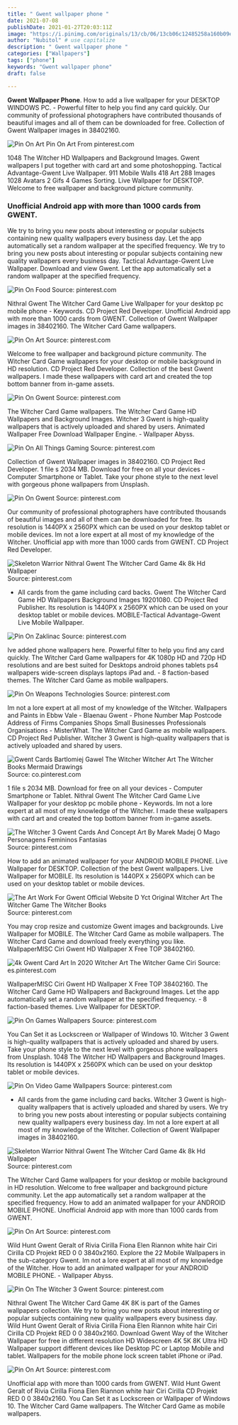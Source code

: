 ```yaml
---
title: " Gwent wallpaper phone "
date: 2021-07-08
publishDate: 2021-01-27T20:03:11Z
image: "https://i.pinimg.com/originals/13/cb/06/13cb06c12485258a160b09ec9a50ab1f.jpg"
author: "Nubitol" # use capitalize
description: " Gwent wallpaper phone "
categories: ["Wallpapers"]
tags: ["phone"]
keywords: "Gwent wallpaper phone"
draft: false

---
```



**Gwent Wallpaper Phone**. How to add a live wallpaper for your DESKTOP WINDOWS PC. - Powerful filter to help you find any card quickly. Our community of professional photographers have contributed thousands of beautiful images and all of them can be downloaded for free. Collection of Gwent Wallpaper images in 38402160.

![Pin On Art](https://i.pinimg.com/originals/13/cb/06/13cb06c12485258a160b09ec9a50ab1f.jpg "Pin On Art")
Pin On Art From pinterest.com


1048 The Witcher HD Wallpapers and Background Images. Gwent wallpapers I put together with card art and some photoshopping. Tactical Advantage-Gwent Live Wallpaper. 911 Mobile Walls 418 Art 288 Images 1028 Avatars 2 Gifs 4 Games Sorting. Live Wallpaper for DESKTOP. Welcome to free wallpaper and background picture community.

### Unofficial Android app with more than 1000 cards from GWENT.

We try to bring you new posts about interesting or popular subjects containing new quality wallpapers every business day. Let the app automatically set a random wallpaper at the specified frequency. We try to bring you new posts about interesting or popular subjects containing new quality wallpapers every business day. Tactical Advantage-Gwent Live Wallpaper. Download and view Gwent. Let the app automatically set a random wallpaper at the specified frequency.


![Pin On Food](https://i.pinimg.com/originals/07/cc/fc/07ccfc51132b7509b38765dc9ca203af.jpg "Pin On Food")
Source: pinterest.com

Nithral Gwent The Witcher Card Game Live Wallpaper for your desktop pc mobile phone - Keywords. CD Project Red Developer. Unofficial Android app with more than 1000 cards from GWENT. Collection of Gwent Wallpaper images in 38402160. The Witcher Card Game wallpapers.

![Pin On Art](https://i.pinimg.com/originals/8e/0d/36/8e0d36cb43e8d547e4b15fddd5bbd14d.jpg "Pin On Art")
Source: pinterest.com

Welcome to free wallpaper and background picture community. The Witcher Card Game wallpapers for your desktop or mobile background in HD resolution. CD Project Red Developer. Collection of the best Gwent wallpapers. I made these wallpapers with card art and created the top bottom banner from in-game assets.

![Pin On Gwent](https://i.pinimg.com/originals/a8/b7/28/a8b728988b7fffdd1143335a506f9e76.gif "Pin On Gwent")
Source: pinterest.com

The Witcher Card Game wallpapers. The Witcher Card Game HD Wallpapers and Background Images. Witcher 3 Gwent is high-quality wallpapers that is actively uploaded and shared by users. Animated Wallpaper Free Download Wallpaper Engine. - Wallpaper Abyss.

![Pin On All Things Gaming](https://i.pinimg.com/736x/5c/95/29/5c952968e7ebde779304e96eeed127ca.jpg "Pin On All Things Gaming")
Source: pinterest.com

Collection of Gwent Wallpaper images in 38402160. CD Project Red Developer. 1 file s 2034 MB. Download for free on all your devices - Computer Smartphone or Tablet. Take your phone style to the next level with gorgeous phone wallpapers from Unsplash.

![Pin On Gwent](https://i.pinimg.com/originals/f7/7a/49/f77a493bbfeefcf1582a0e9239fe60e7.jpg "Pin On Gwent")
Source: pinterest.com

Our community of professional photographers have contributed thousands of beautiful images and all of them can be downloaded for free. Its resolution is 1440PX x 2560PX which can be used on your desktop tablet or mobile devices. Im not a lore expert at all most of my knowledge of the Witcher. Unofficial app with more than 1000 cards from GWENT. CD Project Red Developer.

![Skeleton Warrior Nithral Gwent The Witcher Card Game 4k 8k Hd Wallpaper](https://i.pinimg.com/600x315/db/c3/06/dbc306b9df7f67d846d9d997de313dfe.jpg "Skeleton Warrior Nithral Gwent The Witcher Card Game 4k 8k Hd Wallpaper")
Source: pinterest.com

- All cards from the game including card backs. Gwent The Witcher Card Game HD Wallpapers Background Images 19201080. CD Project Red Publisher. Its resolution is 1440PX x 2560PX which can be used on your desktop tablet or mobile devices. MOBILE-Tactical Advantage-Gwent Live Mobile Wallpaper.

![Pin On Zaklinac](https://i.pinimg.com/originals/49/df/d4/49dfd4921a62ad663a920b8fb5a84602.jpg "Pin On Zaklinac")
Source: pinterest.com

Ive added phone wallpapers here. Powerful filter to help you find any card quickly. The Witcher Card Game wallpapers for 4K 1080p HD and 720p HD resolutions and are best suited for Desktops android phones tablets ps4 wallpapers wide-screen displays laptops iPad and. - 8 faction-based themes. The Witcher Card Game as mobile wallpapers.

![Pin On Weapons Technologies](https://i.pinimg.com/originals/f3/3c/4d/f33c4d0a5d73dde2ea8eb1c780a8a258.jpg "Pin On Weapons Technologies")
Source: pinterest.com

Im not a lore expert at all most of my knowledge of the Witcher. Wallpapers and Paints in Ebbw Vale - Blaenau Gwent - Phone Number Map Postcode Address of Firms Companies Shops Small Businesses Professionals Organisations - MisterWhat. The Witcher Card Game as mobile wallpapers. CD Project Red Publisher. Witcher 3 Gwent is high-quality wallpapers that is actively uploaded and shared by users.

![Gwent Cards Bartlomiej Gawel The Witcher Witcher Art The Witcher Books Mermaid Drawings](https://i.pinimg.com/originals/ea/fc/7a/eafc7ad12aec667bd12d083a82a9ac23.png "Gwent Cards Bartlomiej Gawel The Witcher Witcher Art The Witcher Books Mermaid Drawings")
Source: co.pinterest.com

1 file s 2034 MB. Download for free on all your devices - Computer Smartphone or Tablet. Nithral Gwent The Witcher Card Game Live Wallpaper for your desktop pc mobile phone - Keywords. Im not a lore expert at all most of my knowledge of the Witcher. I made these wallpapers with card art and created the top bottom banner from in-game assets.

![The Witcher 3 Gwent Cards And Concept Art By Marek Madej O Mago Personagens Femininos Fantasias](https://i.pinimg.com/originals/c4/ea/81/c4ea810b5b83b2b5c1f553541c05f5c1.jpg "The Witcher 3 Gwent Cards And Concept Art By Marek Madej O Mago Personagens Femininos Fantasias")
Source: pinterest.com

How to add an animated wallpaper for your ANDROID MOBILE PHONE. Live Wallpaper for DESKTOP. Collection of the best Gwent wallpapers. Live Wallpaper for MOBILE. Its resolution is 1440PX x 2560PX which can be used on your desktop tablet or mobile devices.

![The Art Work For Gwent Official Website D Yct Original Witcher Art The Witcher Game The Witcher Books](https://i.pinimg.com/originals/b6/f4/1f/b6f41f0e31d3a83ae837bc800ff0182e.jpg "The Art Work For Gwent Official Website D Yct Original Witcher Art The Witcher Game The Witcher Books")
Source: pinterest.com

You may crop resize and customize Gwent images and backgrounds. Live Wallpaper for MOBILE. The Witcher Card Game as mobile wallpapers. The Witcher Card Game and download freely everything you like. WallpaperMISC Ciri Gwent HD Wallpaper X Free TOP 38402160.

![4k Gwent Card Art In 2020 Witcher Art The Witcher Game Ciri](https://i.pinimg.com/originals/96/d7/b3/96d7b36705e1e7578aa30f0e42b2a4f0.png "4k Gwent Card Art In 2020 Witcher Art The Witcher Game Ciri")
Source: es.pinterest.com

WallpaperMISC Ciri Gwent HD Wallpaper X Free TOP 38402160. The Witcher Card Game HD Wallpapers and Background Images. Let the app automatically set a random wallpaper at the specified frequency. - 8 faction-based themes. Live Wallpaper for DESKTOP.

![Pin On Games Wallpapers](https://i.pinimg.com/564x/b1/88/c6/b188c6f7da9d5765ab7f2fd771a3f5fb.jpg "Pin On Games Wallpapers")
Source: pinterest.com

You Can Set it as Lockscreen or Wallpaper of Windows 10. Witcher 3 Gwent is high-quality wallpapers that is actively uploaded and shared by users. Take your phone style to the next level with gorgeous phone wallpapers from Unsplash. 1048 The Witcher HD Wallpapers and Background Images. Its resolution is 1440PX x 2560PX which can be used on your desktop tablet or mobile devices.

![Pin On Video Game Wallpapers](https://i.pinimg.com/originals/33/c5/7e/33c57e13d0b00f3e0fbaa14f7ded2dc6.jpg "Pin On Video Game Wallpapers")
Source: pinterest.com

- All cards from the game including card backs. Witcher 3 Gwent is high-quality wallpapers that is actively uploaded and shared by users. We try to bring you new posts about interesting or popular subjects containing new quality wallpapers every business day. Im not a lore expert at all most of my knowledge of the Witcher. Collection of Gwent Wallpaper images in 38402160.

![Skeleton Warrior Nithral Gwent The Witcher Card Game 4k 8k Hd Wallpaper](https://i.pinimg.com/736x/db/c3/06/dbc306b9df7f67d846d9d997de313dfe.jpg "Skeleton Warrior Nithral Gwent The Witcher Card Game 4k 8k Hd Wallpaper")
Source: pinterest.com

The Witcher Card Game wallpapers for your desktop or mobile background in HD resolution. Welcome to free wallpaper and background picture community. Let the app automatically set a random wallpaper at the specified frequency. How to add an animated wallpaper for your ANDROID MOBILE PHONE. Unofficial Android app with more than 1000 cards from GWENT.

![Pin On Art](https://i.pinimg.com/originals/bc/e2/d2/bce2d2e572ffdf4dc57a812ad0750976.jpg "Pin On Art")
Source: pinterest.com

Wild Hunt Gwent Geralt of Rivia Cirilla Fiona Elen Riannon white hair Ciri Cirilla CD Projekt RED 0 0 3840x2160. Explore the 22 Mobile Wallpapers in the sub-category Gwent. Im not a lore expert at all most of my knowledge of the Witcher. How to add an animated wallpaper for your ANDROID MOBILE PHONE. - Wallpaper Abyss.

![Pin On The Witcher 3 Gwent](https://i.pinimg.com/originals/c0/80/21/c0802141d7bf5e27d37ff13d177c7ed8.jpg "Pin On The Witcher 3 Gwent")
Source: pinterest.com

Nithral Gwent The Witcher Card Game 4K 8K is part of the Games wallpapers collection. We try to bring you new posts about interesting or popular subjects containing new quality wallpapers every business day. Wild Hunt Gwent Geralt of Rivia Cirilla Fiona Elen Riannon white hair Ciri Cirilla CD Projekt RED 0 0 3840x2160. Download Gwent Way of the Witcher Wallpaper for free in different resolution HD Widescreen 4K 5K 8K Ultra HD Wallpaper support different devices like Desktop PC or Laptop Mobile and tablet. Wallpapers for the mobile phone lock screen tablet iPhone or iPad.

![Pin On Art](https://i.pinimg.com/originals/13/cb/06/13cb06c12485258a160b09ec9a50ab1f.jpg "Pin On Art")
Source: pinterest.com

Unofficial app with more than 1000 cards from GWENT. Wild Hunt Gwent Geralt of Rivia Cirilla Fiona Elen Riannon white hair Ciri Cirilla CD Projekt RED 0 0 3840x2160. You Can Set it as Lockscreen or Wallpaper of Windows 10. The Witcher Card Game wallpapers. The Witcher Card Game as mobile wallpapers.

